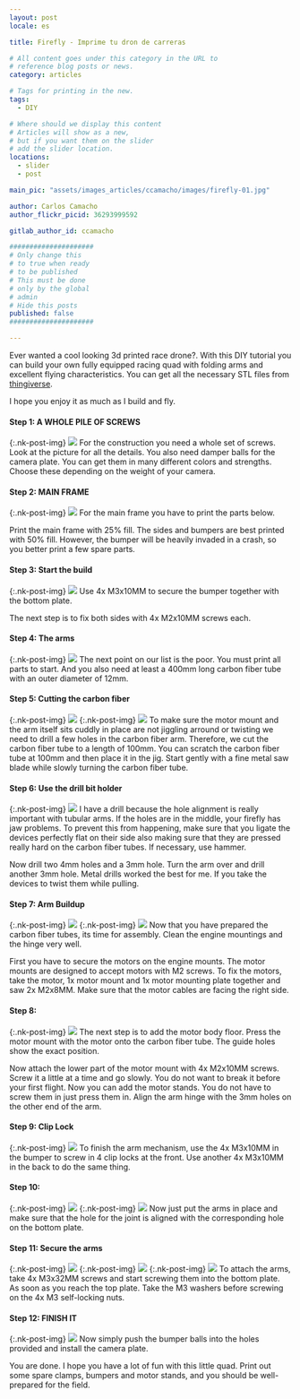 ```yaml
---
layout: post
locale: es

title: Firefly - Imprime tu dron de carreras

# All content goes under this category in the URL to
# reference blog posts or news.
category: articles

# Tags for printing in the new.
tags:
  - DIY

# Where should we display this content
# Articles will show as a new,
# but if you want them on the slider
# add the slider location.
locations:
  - slider
  - post

main_pic: "assets/images_articles/ccamacho/images/firefly-01.jpg"

author: Carlos Camacho
author_flickr_picid: 36293999592

gitlab_author_id: ccamacho

#####################
# Only change this
# to true when ready
# to be published
# This must be done
# only by the global
# admin
# Hide this posts
published: false
#####################

---
```


Ever wanted a cool looking 3d printed race drone?.
With this DIY tutorial you can build your own fully equipped racing
quad with folding arms and excellent flying characteristics.
You can get all the necessary STL files from [thingiverse](http://www.thingiverse.com/thing:958541).

I hope you enjoy it as much as I build and fly.

#### Step 1: A WHOLE PILE OF SCREWS
{:.nk-post-img}
<img src="/assets/images_articles/{{ page.gitlab_author_id }}/images/firefly-02.jpg">
For the construction you need a whole set of screws. Look at the picture for all the details. You also need damper balls for the camera plate. You can get them in many different colors and strengths. Choose these depending on the weight of your camera.

#### Step 2: MAIN FRAME
{:.nk-post-img}
<img src="/assets/images_articles/{{ page.gitlab_author_id }}/images/firefly-03.jpg">
For the main frame you have to print the parts below.

Print the main frame with 25% fill. The sides and bumpers are best printed with 50% fill. However, the bumper will be heavily invaded in a crash, so you better print a few spare parts.

#### Step 3: Start the build
{:.nk-post-img}
<img src="/assets/images_articles/{{ page.gitlab_author_id }}/images/firefly-04.jpg">
Use 4x M3x10MM to secure the bumper together with the bottom plate.

The next step is to fix both sides with 4x M2x10MM screws each.

#### Step 4: The arms
{:.nk-post-img}
<img src="/assets/images_articles/{{ page.gitlab_author_id }}/images/firefly-05.jpg">
The next point on our list is the poor. You must print all parts to start. And you also need at least a 400mm long carbon fiber tube with an outer diameter of 12mm.

#### Step 5: Cutting the carbon fiber
{:.nk-post-img}
<img src="/assets/images_articles/{{ page.gitlab_author_id }}/images/firefly-06.jpg">
{:.nk-post-img}
<img src="/assets/images_articles/{{ page.gitlab_author_id }}/images/firefly-07.jpg">
To make sure the motor mount and the arm itself sits cuddly in place are not jiggling arround or twisting we need to drill a few holes in the carbon fiber arm. Therefore, we cut the carbon fiber tube to a length of 100mm. You can scratch the carbon fiber tube at 100mm and then place it in the jig. Start gently with a fine metal saw blade while slowly turning the carbon fiber tube.

#### Step 6: Use the drill bit holder
{:.nk-post-img}
<img src="/assets/images_articles/{{ page.gitlab_author_id }}/images/firefly-08.jpg">
I have a drill because the hole alignment is really important with tubular arms. If the holes are in the middle, your firefly has jaw problems. To prevent this from happening, make sure that you ligate the devices perfectly flat on their side also making sure that they are pressed really hard on the carbon fiber tubes. If necessary, use hammer.

Now drill two 4mm holes and a 3mm hole. Turn the arm over and drill another 3mm hole. Metal drills worked the best for me. If you take the devices to twist them while pulling.

#### Step 7: Arm Buildup
{:.nk-post-img}
<img src="/assets/images_articles/{{ page.gitlab_author_id }}/images/firefly-09.jpg">
{:.nk-post-img}
<img src="/assets/images_articles/{{ page.gitlab_author_id }}/images/firefly-10.jpg">
Now that you have prepared the carbon fiber tubes, its time for assembly. Clean the engine mountings and the hinge very well.

First you have to secure the motors on the engine mounts. The motor mounts are designed to accept motors with M2 screws. To fix the motors, take the motor, 1x motor mount and 1x motor mounting plate together and saw 2x M2x8MM. Make sure that the motor cables are facing the right side.

#### Step 8:
{:.nk-post-img}
<img src="/assets/images_articles/{{ page.gitlab_author_id }}/images/firefly-11.jpg">
The next step is to add the motor body floor. Press the motor mount with the motor onto the carbon fiber tube. The guide holes show the exact position.

Now attach the lower part of the motor mount with 4x M2x10MM screws. Screw it a little at a time and go slowly. You do not want to break it before your first flight. Now you can add the motor stands. You do not have to screw them in just press them in. Align the arm hinge with the 3mm holes on the other end of the arm.

#### Step 9: Clip Lock
{:.nk-post-img}
<img src="/assets/images_articles/{{ page.gitlab_author_id }}/images/firefly-12.jpg">
To finish the arm mechanism, use the 4x M3x10MM in the bumper to screw in 4 clip locks at the front. Use another 4x M3x10MM in the back to do the same thing.

#### Step 10:
{:.nk-post-img}
<img src="/assets/images_articles/{{ page.gitlab_author_id }}/images/firefly-13.jpg">
{:.nk-post-img}
<img src="/assets/images_articles/{{ page.gitlab_author_id }}/images/firefly-14.jpg">
Now just put the arms in place and make sure that the hole for the joint is aligned with the corresponding hole on the bottom plate.

#### Step 11: Secure the arms
{:.nk-post-img}
<img src="/assets/images_articles/{{ page.gitlab_author_id }}/images/firefly-15.jpg">
{:.nk-post-img}
<img src="/assets/images_articles/{{ page.gitlab_author_id }}/images/firefly-16.jpg">
{:.nk-post-img}
<img src="/assets/images_articles/{{ page.gitlab_author_id }}/images/firefly-17.jpg">
To attach the arms, take 4x M3x32MM screws and start screwing them into the bottom plate. As soon as you reach the top plate. Take the M3 washers before screwing on the 4x M3 self-locking nuts.

#### Step 12: FINISH IT
{:.nk-post-img}
<img src="/assets/images_articles/{{ page.gitlab_author_id }}/images/firefly-18.jpg">
Now simply push the bumper balls into the holes provided and install the camera plate.

You are done. I hope you have a lot of fun with this little quad. Print out some spare clamps, bumpers and motor stands, and you should be well-prepared for the field.




